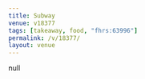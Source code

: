 ```yaml
---
title: Subway
venue: v18377
tags: [takeaway, food, "fhrs:63996"]
permalink: /v/18377/
layout: venue
---
```

null